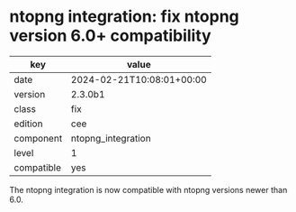 [//]: # (werk v2)
# ntopng integration: fix ntopng version 6.0+ compatibility

key        | value
---------- | ---
date       | 2024-02-21T10:08:01+00:00
version    | 2.3.0b1
class      | fix
edition    | cee
component  | ntopng_integration
level      | 1
compatible | yes

The ntopng integration is now compatible with ntopng versions newer than 6.0.
